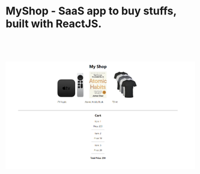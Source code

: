 # MyShop - SaaS app to buy stuffs, built with ReactJS.

<!-- Follow D:/Sh.../How to Get a Job as a ReactJS Developer in 2021.txt -->
<br /><br /><br />

![main](./images/readme/main.png)